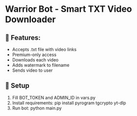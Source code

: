 
# Warrior Bot - Smart TXT Video Downloader

## 🚀 Features:
- Accepts .txt file with video links
- Premium-only access
- Downloads each video
- Adds watermark to filename
- Sends video to user

## 🔧 Setup
1. Fill BOT_TOKEN and ADMIN_ID in vars.py
2. Install requirements:
   pip install pyrogram tgcrypto yt-dlp
3. Run bot:
   python main.py

